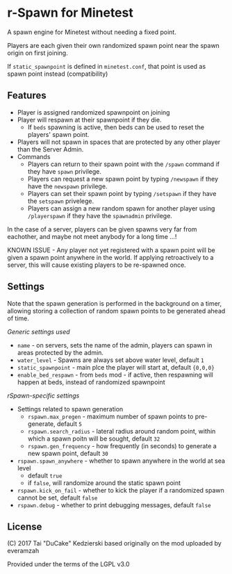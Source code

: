 # r-Spawn for Minetest

A spawn engine for Minetest without needing a fixed point.

Players are each given their own randomized spawn point near the spawn origin on first joining.

If `static_spawnpoint` is defined in `minetest.conf`, that point is used as spawn point instead (compatibility)

## Features

* Player is assigned randomized spawnpoint on joining
* Player will respawn at their spawnpoint if they die.
    * If `beds` spawning is active, then beds can be used to reset the players' spawn point.
* Players will not spawn in spaces that are protected by any other player than the Server Admin.
* Commands
    * Players can return to their spawn point with the `/spawn` command if they have `spawn` privilege.
	* Players can request a new spawn point by typing `/newspawn` if they have the `newspawn` privilege.
	* Players can set their spawn point by typing `/setspawn` if they have the `setspawn` privelege.
    * Players can assign a new random spawn for another player using `/playerspawn` if they have the `spawnadmin` privilege.

In the case of a server, players can be given spawns very far from eachother, and maybe not meet anybody for a long time ...!

KNOWN ISSUE - Any player not yet registered with a spawn point will be given a spawn point anywhere in the world. If applying retroactively to a server, this will cause existing players to be re-spawned once.

## Settings

Note that the spawn generation is performed in the background on a timer, allowing storing a collection of random spawn points to be generated ahead of time.

*Generic settings used*

* `name` - on servers, sets the name of the admin, players can spawn in areas protected by the admin.
* `water_level` - Spawns are always set above water level, default `1`
* `static_spawnpoint` - main plce the player will start at, default `{0,0,0}`
* `enable_bed_respawn` - from `beds` mod - if active, then respawning will happen at beds, instead of randomized spawnpoint

*rSpawn-specific settings*

* Settings related to spawn generation
    * `rspawn.max_pregen` - maximum number of spawn points to pre-generate, default `5`
    * `rspawn.search_radius` - lateral radius around random point, within which a spawn poitn will be sought, default `32`
    * `rspawn.gen_frequency` - how frequently (in seconds) to generate a new spawn point, default `30`
* `rspawn.spawn_anywhere` - whether to spawn anywhere in the world at sea level
    * default `true`
    * if `false`, will randomize around the static spawn point
* `rspawn.kick_on_fail` - whether to kick the player if a randomized spawn cannot be set, default `false`
* `rspawn.debug` - whether to print debugging messages, default `false`

## License

(C) 2017 Tai "DuCake" Kedzierski
based originally on the mod uploaded by everamzah

Provided under the terms of the LGPL v3.0
